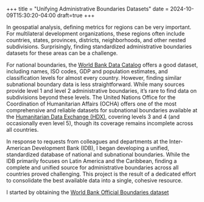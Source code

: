 +++
title = "Unifying Administrative Boundaries Datasets"
date = 2024-10-09T15:30:20-04:00
draft=true
+++

In geospatial analysis, defining metrics for regions can be very important. For multilateral development organizations, these regions often include countries, states, provinces, districts, neighborhoods, and other nested subdivisions. Surprisingly, finding standardized administrative boundaries datasets for these areas can be a challenge.

For national boundaries, the [World Bank Data Catalog](https://datacatalog.worldbank.org/search/dataset/0038272/World-Bank-Official-Boundaries) offers a good dataset, including names, ISO codes, GDP and population estimates, and classification levels for almost every country. However, finding similar subnational boundary data is less straightforward. While many sources provide level 1 and level 2 administrative boundaries, it’s rare to find data on subdivisions beyond these levels. The United Nations Office for the Coordination of Humanitarian Affairs (OCHA) offers one of the most comprehensive and reliable datasets for subnational boundaries available at the [Humanitarian Data Exchange (HDX)](https://data.humdata.org/), covering levels 3 and 4 (and occasionally even level 5), though its coverage remains incomplete across all countries.

In response to requests from colleagues and departments at the Inter-American Development Bank (IDB), I began developing a unified, standardized database of national and subnational boundaries. While the IDB primarily focuses on Latin America and the Caribbean, finding a complete and unified source for administrative boundaries across all countries proved challenging. This project is the result of a dedicated effort to consolidate the best available data into a single, cohesive resource.

I started by obtaining the [World Bank Official Boundaries dataset](https://datacatalogfiles.worldbank.org/ddh-published/0038272/DR0046659/wb_countries_admin0_10m.zip?versionId=2024-05-14T14:58:01.5696428Z)
